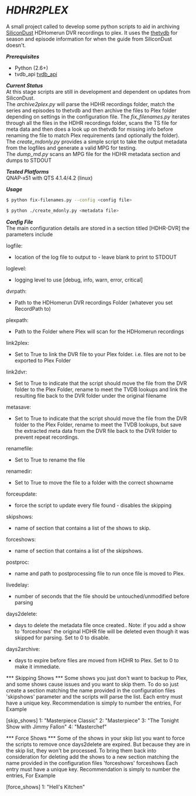 # *HDHR2PLEX*  
A small project called to develop some python scripts to aid in archiving [SiliconDust](http://www.silicondust.comhttp://www.silicondust.com) HDHomerun DVR recordings to plex.
It uses the [thetvdb]([http://www.thetvdb.com]) for season and episode information for when the guide from SiliconDust doesn't.

**_Prerequisites_**  
- Python (2.6+)  
- tvdb_api [tvdb_api](https://github.com/dbr/tvdb_api/)


**_Current Status_**  
At this stage scripts are still in development and dependent on updates from SiliconDust.  
The *archive2plex.py* will parse the HDHR recordings folder, match the series and episodes to thetvdb and then archive the files to Plex folder depending on settings in the configuration file.
The *fix_filenames.py* iterates through all the files in the HDHR recordings folder, scans the TS file for meta data and then does a look up on thetvdb for missing info before renaming the file to match Plex requirements (and optionally the folder).  
The *create_mdonly.py* provides a simple script to take the output metadata from the logfiles and generate a valid MPG for testing.  
The *dump_md.py* scans an MPG file for the HDHR metadata section and dumps to STDOUT  

**_Tested Platforms_**  
QNAP-x51 with QTS 4.1.4/4.2  (linux)

**_Usage_**  
```sh
$ python fix-filenames.py --config <config file>
```
```sh
$ python ./create_mdonly.py <metadata file>
```


**_Config File_**  
The main configuration details are stored in a section titled  [HDHR-DVR]
the parameters include

logfile:  
- location of the log file to output to - leave blank to print to STDOUT  

loglevel:  
- logging level to use [debug, info, warn, error, critical]  

dvrpath:  
- Path to the HDHomerun DVR recordings Folder (whatever you set RecordPath to)  

plexpath:
- Path to the Folder where Plex will scan for the HDHomerun recordings

link2plex:
- Set to True to link the DVR file to your Plex folder. i.e. files are not to be exported to Plex Folder

link2dvr:
- Set to True to indicate that the script should move the file from the DVR folder to the Plex Folder, rename to meet the TVDB lookups and link the resulting file back to the DVR folder under the original filename

metasave:
- Set to True to indicate that the script should move the file from the DVR folder to the Plex Folder, rename to meet the TVDB lookups, but save the extracted meta data from the DVR file back to the DVR folder to prevent repeat recordings.

renamefile:
- Set to True to rename the file

renamedir:
- Set to True to move the file to a folder with the correct showname

forceupdate:
- force the script to update every file found - disables the skipping

skipshows:
- name of section that contains a list of the shows to skip.

forceshows:
- name of section that contains a list of the skipshows.

postproc:
- name and path to postprocessing file to run once file is moved to Plex.

livedelay:
- number of seconds that the file should be untouched/unmodified before parsing

days2delete:
- days to delete the metadata file once created.. Note: if you add a show to 'forceshows' the original HDHR file will be deleted even though it was skipped for parsing. Set to 0 to disable.

days2archive:
- days to expire before files are moved from HDHR to Plex. Set to 0 to make it immediate.

*** Skipping Shows ***
Some shows you just don't want to backup to Plex, and some shows cause issues and you want to skip them.
To do so just create a section matching the name provided in the configuration files 'skipshows' parameter and the scripts will parse the list.
Each entry must have a unique key. Recommendation is simply to number the entries, For Example

[skip_shows]
1: "Masterpiece Classic"
2: "Masterpiece"
3: "The Tonight Show with Jimmy Fallon"
4: "Masterchef"

*** Force Shows ***
Some of the shows in your skip list you want to force the scripts to remove once days2delete are expired.
But because they are in the skip list, they won't be processed.
To bring them back into consideration for deleting add the shows to a new section matching the name provided in the configuration files 'forceshows' forceshows
Each entry must have a unique key. Recommendation is simply to number the entries, For Example

[force_shows]
1: "Hell's Kitchen"

